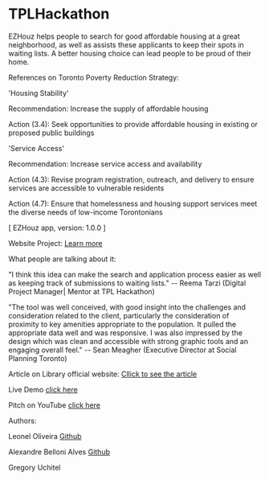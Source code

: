 # TPLHackathon
EZHouz helps people to search for good affordable housing at a great neighborhood, as well as assists these applicants to keep their spots in waiting lists. A better housing choice can lead people to be proud of their home.

References on Toronto Poverty Reduction Strategy:

'Housing Stability'

Recommendation: Increase the supply of affordable housing

Action (3.4): Seek opportunities to provide affordable housing in existing or proposed public buildings

'Service Access'

Recommendation: Increase service access and availability

Action (4.3): Revise program registration, outreach, and delivery to ensure services are accessible to vulnerable residents

Action (4.7): Ensure that homelessness and housing support services meet the diverse needs of low-income Torontonians


[ EZHouz app, version: 1.0.0 ]

Website Project: [Learn more](http://alexandrebelloni.com/poh/doc/index.html) 

What people are talking about it:

"I think this idea can make the search and application process easier as well as keeping track of submissions to waiting lists."
-- Reema Tarzi (Digital Project Manager| Mentor at TPL Hackathon)

"The tool was well conceived, with good insight into the challenges and consideration related to the client, particularly the consideration of proximity to key amenities appropriate to the population. It pulled the appropriate data well and was responsive. I was also impressed by the design which was clean and accessible with strong graphic tools and an engaging overall feel."
-- Sean Meagher (Executive Director at Social Planning Toronto)



Article on Library official website:
[Cllick to see the article](http://torontopubliclibrary.typepad.com/digital_design_studio/2016/09/recap-tpls-second-annual-hackathon-toronto-poverty-reduction-strategy.html) 

Live Demo [click here](http://onclickmidia.net/library/) 

Pitch on YouTube [click here](https://www.youtube.com/watch?v=X5PWzBvAzXU) 


Authors:

Leonel Oliveira [Github](https://github.com/leoneloliver)

Alexandre Belloni Alves [Github](https://github.com/alexbelloni) 

Gregory Uchitel





